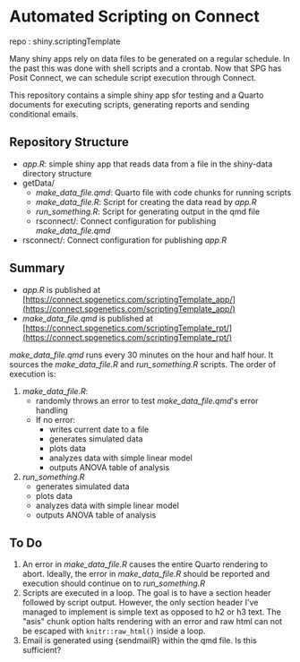 # Automated Scripting on Connect

repo
: shiny.scriptingTemplate

Many shiny apps rely on data files to be generated on a regular schedule.  In
the past this was done with shell scripts and a crontab.  Now that SPG has
Posit Connect, we can schedule script execution through Connect.

This repository contains a simple shiny app sfor testing and a Quarto documents 
for executing scripts, generating reports and sending conditional emails.

## Repository Structure

- *app.R*: simple shiny app that reads data from a file in the shiny-data directory structure
- getData/
    - *make_data_file.qmd*: Quarto file with code chunks for running scripts
    - *make_data_file.R*: Script for creating the data read by *app.R*
    - *run_something.R*: Script for generating output in the qmd file
    - rsconnect/: Connect configuration for publishing *make_data_file.qmd*
- rsconnect/: Connect configuration for publishing *app.R*

## Summary

- *app.R* is published at [https://connect.spgenetics.com/scriptingTemplate_app/](https://connect.spgenetics.com/scriptingTemplate_app/)
- *make_data_file.qmd* is published at [https://connect.spgenetics.com/scriptingTemplate_rpt/](https://connect.spgenetics.com/scriptingTemplate_rpt/)

*make_data_file.qmd* runs every 30 minutes on the hour and half hour.  It sources the *make_data_file.R* and *run_something.R*
scripts.  The order of execution is:

1. *make_data_file.R*:
    - randomly throws an error to test *make_data_file.qmd*'s error handling
    - If no error:
        - writes current date to a file
        - generates simulated data
        - plots data
        - analyzes data with simple linear model
        - outputs ANOVA table of analysis
3. *run_something.R*
    - generates simulated data
    - plots data
    - analyzes data with simple linear model
    - outputs ANOVA table of analysis
  
## To Do

1. An error in *make_data_file.R* causes the entire Quarto rendering to abort.  Ideally, the error in *make_data_file.R* should be reported and execution should continue on to *run_something.R*
2. Scripts are executed in a loop.  The goal is to have a section header followed by script output.  However, the only section header I've managed to implement is simple text as opposed to h2 or h3 text.  The "asis" chunk option halts rendering with an error and raw html can not be escaped with `knitr::raw_html()` inside a loop.
3. Email is generated using {sendmailR} within the qmd file.  Is this sufficient?

